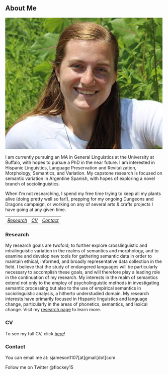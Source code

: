## About Me


![photo Sydney](sydheadshot.png)


I am currently pursuing an MA in General Linguistics at the University at Buffalo, with hopes to pursue a PhD in the near future. I am interested in Hispanic Linguistics, Language Preservation and Revitalization, Morphology, Semantics, and Variation. My capstone research is focused on semantic variation in Argentine Spanish, with hopes of exploring a novel branch of sociolinguistics. 

When I'm not researching, I spend my free time trying to keep all my plants alive (doing pretty well so far!), prepping for my ongoing Dungeons and Dragons campaign, or working on any of several arts & crafts projects I have going at any given time. 

<style>
    table {
        width: 100%;
    }
    td, th, tr {
        border: none!important;
    }
</style>

||||
|:--|--|--:|
|[_Research_](research.md)|[_CV_](cv21.pdf)|[_Contact_](contact.md)|

### Research

My research goals are twofold; to further explore crosslinguistic and intralinguistic variation in the realms of semantics and morphology, and to examine and develop new tools for gathering semantic data in order to maintain ethical, informed, and broadly representative data collection in the field. I believe that the study of endangered languages will be particularly necessary to accomplish these goals, and will therefore play a leading role in the continuation of my research. My interests in the realm of semantics extend not only to the employ of psycholinguistic methods in investigating semantic processing but also to the use of empirical semantics in sociolinguistic analysis, a hitherto understudied domain. 
My research interests have primarily focused in Hispanic linguistics and language change, particularly in the areas of phonetics, semantics, and lexical change. Visit my [research page](research.md) to learn more. 


### CV

To see my full CV, click [here](cv21.pdf)!

### Contact

You can email me at: sjameson1107[at]gmail[dot]com

Follow me on Twitter @flockey15

